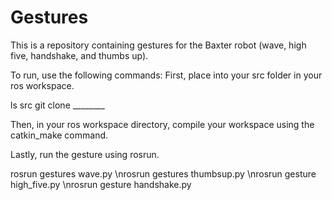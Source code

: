 # Gestures
This is a repository containing gestures for the Baxter robot (wave, high five, handshake, and thumbs up). 

To run, use the following commands: 
First, place into your src folder in your ros workspace. 

ls src
git clone ________

Then, in your ros workspace directory, compile your workspace using the catkin_make command. 

Lastly, run the gesture using rosrun. 

rosrun gestures wave.py
\nrosrun gestures thumbsup.py
\nrosrun gesture high_five.py
\nrosrun gesture handshake.py



